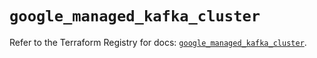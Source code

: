 # `google_managed_kafka_cluster`

Refer to the Terraform Registry for docs: [`google_managed_kafka_cluster`](https://registry.terraform.io/providers/hashicorp/google/6.42.0/docs/resources/managed_kafka_cluster).
